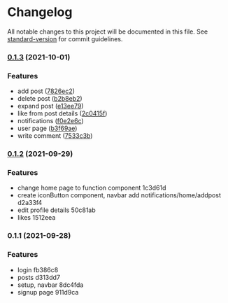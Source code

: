 # Changelog

All notable changes to this project will be documented in this file. See [standard-version](https://github.com/conventional-changelog/standard-version) for commit guidelines.

### [0.1.3](https://github.com/nikolozz/catbook-frontend/compare/v0.1.2...v0.1.3) (2021-10-01)


### Features

* add post ([7826ec2](https://github.com/nikolozz/catbook-frontend/commit/7826ec226d9fc441522209656ef29e920b8e859d))
* delete post ([b2b8eb2](https://github.com/nikolozz/catbook-frontend/commit/b2b8eb2b93f37b26818e5b0b8984c40b3034d191))
* expand post ([e13ee79](https://github.com/nikolozz/catbook-frontend/commit/e13ee79533eacd86f90b8ddf1000c6c74e387b88))
* like from post details ([2c0415f](https://github.com/nikolozz/catbook-frontend/commit/2c0415fef246cf0dcddfee6caec5e018a76f7ad2))
* notifications ([f0e2e6c](https://github.com/nikolozz/catbook-frontend/commit/f0e2e6cc9b505d5abcb42c6f43637eb6df4e8498))
* user page ([b3f69ae](https://github.com/nikolozz/catbook-frontend/commit/b3f69ae1bf80577ffe688b13f08648448232cc51))
* write comment ([7533c3b](https://github.com/nikolozz/catbook-frontend/commit/7533c3bbc242ea6cd5fdfc54ae2319a40b1d45f9))

### [0.1.2](///compare/v0.1.1...v0.1.2) (2021-09-29)


### Features

* change home page to function component 1c3d61d
* create iconButton component, navbar add notifications/home/addpost d2a33f4
* edit profile details 50c81ab
* likes 1512eea

### 0.1.1 (2021-09-28)


### Features

* login fb386c8
* posts d313dd7
* setup, navbar 8dc4fda
* signup page 911d9ca
